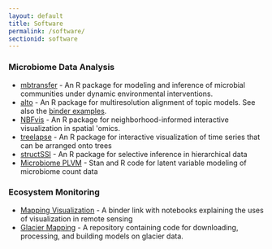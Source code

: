 ```yaml
---
layout: default
title: Software
permalink: /software/
sectionid: software
---
```


### Microbiome Data Analysis

* [mbtransfer](https://krisrs1128.github.io/mbtransfer/) - An R package for modeling and inference of microbial communities under dynamic environmental interventions.
* [alto](https://lasy.github.io/alto/) - An R package for multiresolution alignment of topic models. See also the [binder examples](https://mybinder.org/v2/gh/krisrs1128/alto_demo/HEAD?urlpath=rstudio).
* [NBFvis](https://github.com/XTH1114/NBFvis/) - An R package for neighborhood-informed interactive visualization in spatial 'omics.
* [treelapse](https://krisrs1128.github.io/treelapse/) - An R package for interactive visualization of time series that can be arranged onto trees
* [structSSI](https://github.com/krisrs1128/structssi) - An R package for selective inference in hierarchical data
* [Microbiome PLVM](https://github.com/krisrs1128/microbiome_plvm) - Stan and R code for latent variable modeling of microbiome count data

### Ecosystem Monitoring

* [Mapping Visualization](https://mybinder.org/v2/gh/krisrs1128/mappingvis/HEAD) - A binder link with notebooks explaining the uses of visualization in remote sensing
* [Glacier Mapping](https://github.com/krisrs1128/glacier_mapping) - A repository containing code for downloading, processing, and building models on glacier data.
